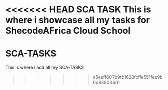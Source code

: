 <<<<<<< HEAD
SCA TASK
This is where i showcase all my tasks for ShecodeAFrica Cloud School
=======
# SCA-TASKS
This is where i add all my SCA-TASKS
>>>>>>> a5eeff607b9fb1628fcffe551fee9b6d939036d1
